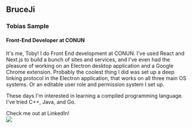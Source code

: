 ## BruceJi 
### Tobias Sample

#### Front-End Developer at CONUN
It's me, Toby!
I do Front End development at CONUN. I've used React and Next.js to build a bunch of sites and services, and I've even had the pleasure of working on an Electron desktop application and a Google Chrome extension.
Probably the coolest thing I did was set up a deep linking protocol in the Electron application, that works on all three main OS systems.
Or an editable user role and permission system I set up.

These days I'm interested in learning a compiled programming language. I've tried C++, Java, and Go.


Check me out at LinkedIn!
<br/><a href="https://www.linkedin.com/in/tobias-sample-07b86746/"><img src="https://img.shields.io/badge/linkedin-%230077B5.svg?&style=for-the-badge&logo=linkedin&logoColor=white"></a>
